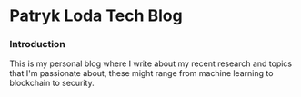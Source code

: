 # Patryk Loda Tech Blog
### Introduction
This is my personal blog where I write about my recent research and topics that I'm passionate about, these might range from machine learning to blockchain to security.
